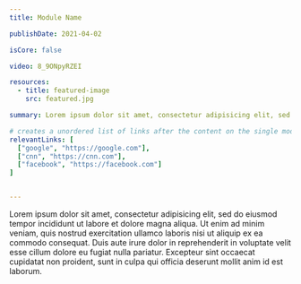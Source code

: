 ```yaml
---
title: Module Name

publishDate: 2021-04-02

isCore: false

video: 8_9ONpyRZEI

resources:
  - title: featured-image
    src: featured.jpg

summary: Lorem ipsum dolor sit amet, consectetur adipisicing elit, sed do eiusmod tempor incididunt

# creates a unordered list of links after the content on the single module page
relevantLinks: [
  ["google", "https://google.com"],
  ["cnn", "https://cnn.com"],
  ["facebook", "https://facebook.com"]
]


---
```


Lorem ipsum dolor sit amet, consectetur adipisicing elit, sed do eiusmod tempor incididunt ut labore et dolore magna aliqua. Ut enim ad minim veniam, quis nostrud exercitation ullamco laboris nisi ut aliquip ex ea commodo consequat. Duis aute irure dolor in reprehenderit in voluptate velit esse cillum dolore eu fugiat nulla pariatur. Excepteur sint occaecat cupidatat non proident, sunt in culpa qui officia deserunt mollit anim id est laborum.
